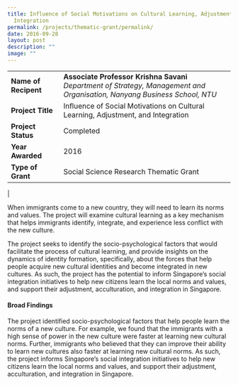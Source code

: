 ```yaml
---
title: Influence of Social Motivations on Cultural Learning, Adjustment, and
  Integration
permalink: /projects/thematic-grant/permalink/
date: 2016-09-28
layout: post
description: ""
image: ""
---
```

|  |  |
|---|---|
| **Name of Recipent** | **Associate Professor Krishna Savani**<br>_Department of Strategy, Management and Organisation, Nanyang Business School, NTU_ |
| **Project Title** | Influence of Social Motivations on Cultural Learning, Adjustment, and Integration |
| **Project Status** | Completed |
| **Year Awarded** | 2016 |
| **Type of Grant** | Social Science Research Thematic Grant |
|

When immigrants come to a new country, they will need to learn its norms and values. The project will examine cultural learning as a key mechanism that helps immigrants identify, integrate, and experience less conflict with the new culture.  

The project seeks to identify the socio-psychological factors that would facilitate the process of cultural learning, and provide insights on the dynamics of identity formation, specifically, about the forces that help people acquire new cultural identities and become integrated in new cultures. As such, the project has the potential to inform Singapore’s social integration initiatives to help new citizens learn the local norms and values, and support their adjustment, acculturation, and integration in Singapore.

#### **Broad Findings**
The project identified socio-psychological factors that help people learn the norms of a new culture. For example, we found that the immigrants with a high sense of power in the new culture were faster at learning new cultural norms. Further, immigrants who believed that they can improve their ability to learn new cultures also faster at learning new cultural norms. As such, the project informs Singapore’s social integration initiatives to help new citizens learn the local norms and values, and support their adjustment, acculturation, and integration in Singapore.
